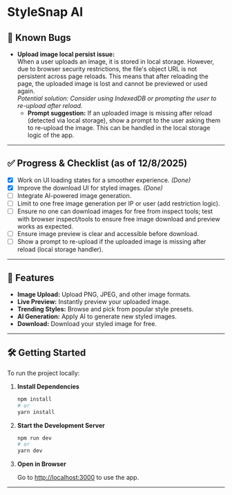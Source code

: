 # StyleSnap AI

## 🐞 Known Bugs

- **Upload image local persist issue:**  
  When a user uploads an image, it is stored in local storage. However, due to browser security restrictions, the file's object URL is not persistent across page reloads. This means that after reloading the page, the uploaded image is lost and cannot be previewed or used again.  
  _Potential solution: Consider using IndexedDB or prompting the user to re-upload after reload._
  - **Prompt suggestion:** If an uploaded image is missing after reload (detected via local storage), show a prompt to the user asking them to re-upload the image. This can be handled in the local storage logic of the app.

---

## ✅ Progress & Checklist (as of 12/8/2025)

- [x] Work on UI loading states for a smoother experience. _(Done)_
- [x] Improve the download UI for styled images. _(Done)_
- [ ] Integrate AI-powered image generation.
- [ ] Limit to one free image generation per IP or user (add restriction logic).
- [ ] Ensure no one can download images for free from inspect tools; test with browser inspect/tools to ensure free image download and preview works as expected.
- [ ] Ensure image preview is clear and accessible before download.
- [ ] Show a prompt to re-upload if the uploaded image is missing after reload (local storage handler).

---

## 🚀 Features

- **Image Upload:** Upload PNG, JPEG, and other image formats.
- **Live Preview:** Instantly preview your uploaded image.
- **Trending Styles:** Browse and pick from popular style presets.
- **AI Generation:** Apply AI to generate new styled images.
- **Download:** Download your styled image for free.

---

## 🛠️ Getting Started

To run the project locally:

1. **Install Dependencies**

   ```bash
   npm install
   # or
   yarn install
   ```

2. **Start the Development Server**

   ```bash
   npm run dev
   # or
   yarn dev
   ```

3. **Open in Browser**

   Go to [http://localhost:3000](http://localhost:3000) to use the app.

---
